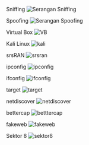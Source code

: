 Sniffing
![Serangan Sniffing](Sniffing.jpg)

Spoofing
![Serangan Spoofing](Spoofing.jpg)

Virtual Box
![VB](vb.png)

Kali Linux
![kali](kali.jpeg)

srsRAN
![srsran](srsRAN.webp)

ipconfig
![ipconfig](ipconfig.jpg)

ifconfig
![ifconfig](ifconfig.jpg)

target
![target](iptarget.jpg)

netdiscover
![netdiscover](netdiscover.jpg)

bettercap
![betttercap](bettercap.jpg)

fakeweb
![fakeweb](fakeweb.jpg)

Sektor 8
![sektor8](Sektor8.jpg)
